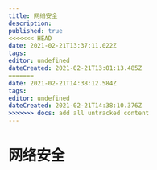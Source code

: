 ```yaml
---
title: 网络安全
description: 
published: true
<<<<<<< HEAD
date: 2021-02-21T13:37:11.022Z
tags: 
editor: undefined
dateCreated: 2021-02-21T13:01:13.485Z
=======
date: 2021-02-21T14:38:12.584Z
tags: 
editor: undefined
dateCreated: 2021-02-21T14:38:10.376Z
>>>>>>> docs: add all untracked content
---
```


# 网络安全